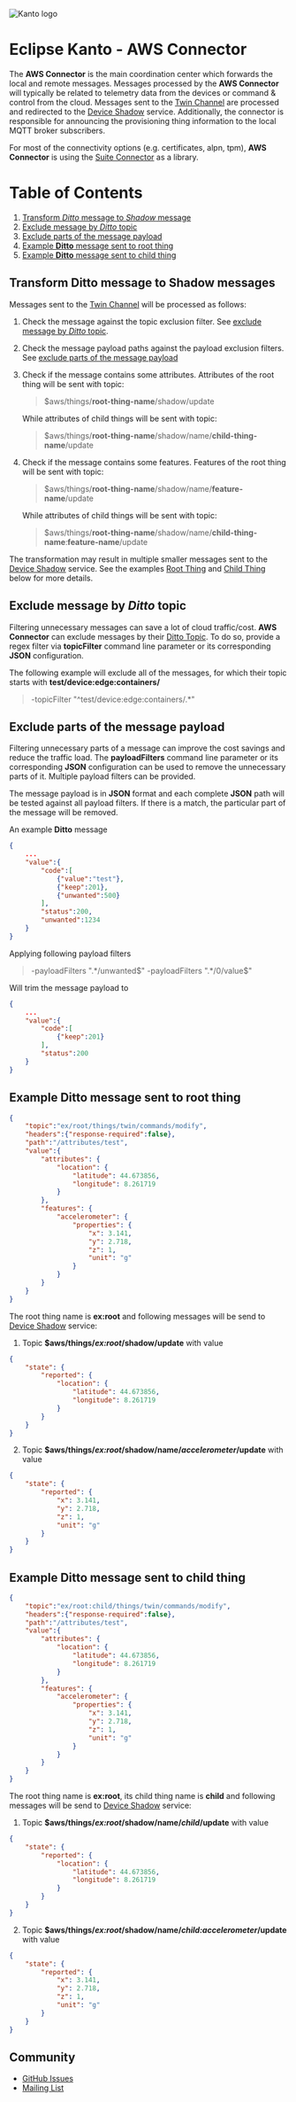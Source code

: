 ![Kanto logo](https://github.com/eclipse-kanto/kanto/raw/main/logo/kanto.svg)

# Eclipse Kanto - AWS Connector

The **AWS Connector** is the main coordination center which forwards the local
and remote messages. Messages processed by the **AWS Connector** will
typically be related to telemetry data from the devices or command &
control from the cloud. Messages sent to the [Twin Channel](https://eclipse.dev/ditto/protocol-twinlive.html#twin)
are processed and redirected to the [Device Shadow](https://docs.aws.amazon.com/iot/latest/developerguide/device-shadow-document.html) service.
Additionally, the connector is responsible for announcing the provisioning
thing information to the local MQTT broker subscribers.

For most of the connectivity options (e.g. certificates, alpn, tpm),
**AWS Connector** is using the [Suite Connector](https://github.com/eclipse-kanto/suite-connector)
as a library.

# Table of Contents

1. [Transform _Ditto_ message to _Shadow_ message](#transform-ditto-message-to-shadow-messages)
2. [Exclude message by _Ditto_ topic](#exclude-message-by-ditto-topic)
3. [Exclude parts of the message payload](#exclude-parts-of-the-message-payload)
4. [Example **Ditto** message sent to root thing](#example-ditto-message-sent-to-root-thing)
5. [Example **Ditto** message sent to child thing](#example-ditto-message-sent-to-child-thing)

## Transform Ditto message to Shadow messages

Messages sent to the [Twin Channel](https://eclipse.dev/ditto/protocol-twinlive.html#twin) will be processed as follows:

1. Check the message against the topic exclusion filter. See [exclude message by _Ditto_ topic](#exclude-message-by-ditto-topic).
2. Check the message payload paths against the payload exclusion filters. See [exclude parts of the message payload](#exclude-parts-of-the-message-payload)
3. Check if the message contains some attributes. Attributes of the root thing will be sent with topic:

    > $aws/things/**root-thing-name**/shadow/update

    While attributes of child things will be sent with topic:

    > $aws/things/**root-thing-name**/shadow/name/**child-thing-name**/update

4. Check if the message contains some features. Features of the root thing will be sent with topic:

    > $aws/things/**root-thing-name**/shadow/name/**feature-name**/update

    While attributes of child things will be sent with topic:

    > $aws/things/**root-thing-name**/shadow/name/**child-thing-name**:**feature-name**/update

The transformation may result in multiple smaller messages sent to the
[Device Shadow](https://docs.aws.amazon.com/iot/latest/developerguide/device-shadow-document.html)
service. See the examples [Root Thing](#example-ditto-message-sent-to-root-thing)
and [Child Thing](#example-ditto-message-sent-to-child-thing) below for more details.

## Exclude message by _Ditto_ topic

Filtering unnecessary messages can save a lot of cloud traffic/cost. **AWS Connector**
can exclude messages by their [Ditto Topic](https://eclipse.dev/ditto/protocol-specification-topic.html).
To do so, provide a regex filter via **topicFilter** command line parameter or its
corresponding **JSON** configuration.

The following example will exclude all of the  messages, for which their topic
starts with **test/device:edge:containers/**

> -topicFilter "^test/device:edge:containers/.*"

## Exclude parts of the message payload

Filtering unnecessary parts of a message can improve the cost savings and
reduce the traffic load. The **payloadFilters** command line parameter or
its corresponding **JSON** configuration can be used to remove the
unnecessary parts of it. Multiple payload filters can be provided.

The message payload is in **JSON** format and each complete **JSON** path
will be tested against all payload filters. If there is a match, the particular
part of the message will be removed.

An example **Ditto** message

```json
{
    ...
    "value":{
        "code":[
            {"value":"test"},
            {"keep":201},
            {"unwanted":500}
        ],
        "status":200,
        "unwanted":1234
    }
}
```

Applying following payload filters

> -payloadFilters ".*/unwanted$" -payloadFilters ".*/0/value$"

Will trim the message payload to

```json
{
    ...
    "value":{
        "code":[
            {"keep":201}
        ],
        "status":200
    }
}
```

## Example **Ditto** message sent to root thing

```json
{
    "topic":"ex/root/things/twin/commands/modify",
    "headers":{"response-required":false},
    "path":"/attributes/test",
    "value":{
        "attributes": {
            "location": {
                "latitude": 44.673856,
                "longitude": 8.261719
            }
        },
        "features": {
            "accelerometer": {
                "properties": {
                    "x": 3.141,
                    "y": 2.718,
                    "z": 1,
                    "unit": "g"
                }
            }
        }
    }
}
```

The root thing name is **ex:root** and following messages will be send
to [Device Shadow](https://docs.aws.amazon.com/iot/latest/developerguide/device-shadow-document.html) service:

1. Topic **$aws/things/*ex:root*/shadow/update** with value

```json
{
    "state": {
        "reported": {
            "location": {
                "latitude": 44.673856,
                "longitude": 8.261719
            }
        }
    }
}
```

2. Topic **$aws/things/*ex:root*/shadow/name/*accelerometer*/update** with value

```json
{
    "state": {
        "reported": {
            "x": 3.141,
            "y": 2.718,
            "z": 1,
            "unit": "g"
        }
    }
}
```

## Example **Ditto** message sent to child thing

```json
{
    "topic":"ex/root:child/things/twin/commands/modify",
    "headers":{"response-required":false},
    "path":"/attributes/test",
    "value":{
        "attributes": {
            "location": {
                "latitude": 44.673856,
                "longitude": 8.261719
            }
        },
        "features": {
            "accelerometer": {
                "properties": {
                    "x": 3.141,
                    "y": 2.718,
                    "z": 1,
                    "unit": "g"
                }
            }
        }
    }
}
```

The root thing name is **ex:root**, its child thing name is **child** and following
messages will be send to [Device Shadow](https://docs.aws.amazon.com/iot/latest/developerguide/device-shadow-document.html) service:

1. Topic **$aws/things/*ex:root*/shadow/name/*child*/update** with value

```json
{
    "state": {
        "reported": {
            "location": {
                "latitude": 44.673856,
                "longitude": 8.261719
            }
        }
    }
}
```

2. Topic **$aws/things/*ex:root*/shadow/name/*child:accelerometer*/update** with value

```json
{
    "state": {
        "reported": {
            "x": 3.141,
            "y": 2.718,
            "z": 1,
            "unit": "g"
        }
    }
}
```

## Community

* [GitHub Issues](https://github.com/eclipse-kanto/aws-connector/issues)
* [Mailing List](https://accounts.eclipse.org/mailing-list/kanto-dev)
